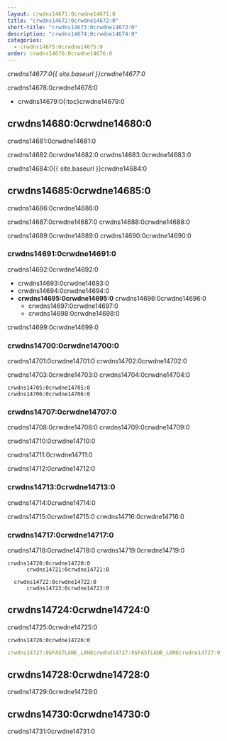 ```yaml
---
layout: crwdns14671:0crwdne14671:0
title: "crwdns14672:0crwdne14672:0"
short-title: "crwdns14673:0crwdne14673:0"
description: "crwdns14674:0crwdne14674:0"
categories:
  - crwdns14675:0crwdne14675:0
order: crwdns14676:0crwdne14676:0
---
```

*crwdns14677:0{{ site.baseurl }}crwdne14677:0*

crwdns14678:0crwdne14678:0

* crwdns14679:0{:toc}crwdne14679:0

## crwdns14680:0crwdne14680:0

crwdns14681:0crwdne14681:0

crwdns14682:0crwdne14682:0 crwdns14683:0crwdne14683:0

crwdns14684:0{{ site.baseurl }}crwdne14684:0

## crwdns14685:0crwdne14685:0

crwdns14686:0crwdne14686:0

crwdns14687:0crwdne14687:0 crwdns14688:0crwdne14688:0

crwdns14689:0crwdne14689:0 crwdns14690:0crwdne14690:0

### crwdns14691:0crwdne14691:0

crwdns14692:0crwdne14692:0

* crwdns14693:0crwdne14693:0
* crwdns14694:0crwdne14694:0
* **crwdns14695:0crwdne14695:0** crwdns14696:0crwdne14696:0 
  * crwdns14697:0crwdne14697:0
  * crwdns14698:0crwdne14698:0

crwdns14699:0crwdne14699:0

### crwdns14700:0crwdne14700:0

crwdns14701:0crwdne14701:0 crwdns14702:0crwdne14702:0

crwdns14703:0crwdne14703:0 crwdns14704:0crwdne14704:0

    crwdns14705:0crwdne14705:0
    crwdns14706:0crwdne14706:0
    

### crwdns14707:0crwdne14707:0

crwdns14708:0crwdne14708:0 crwdns14709:0crwdne14709:0

crwdns14710:0crwdne14710:0

crwdns14711:0crwdne14711:0

crwdns14712:0crwdne14712:0

### crwdns14713:0crwdne14713:0

crwdns14714:0crwdne14714:0

crwdns14715:0crwdne14715:0 crwdns14716:0crwdne14716:0

### crwdns14717:0crwdne14717:0

crwdns14718:0crwdne14718:0 crwdns14719:0crwdne14719:0

    crwdns14720:0crwdne14720:0
          crwdns14721:0crwdne14721:0
    
      crwdns14722:0crwdne14722:0
          crwdns14723:0crwdne14723:0
    

## crwdns14724:0crwdne14724:0

crwdns14725:0crwdne14725:0

    crwdns14726:0crwdne14726:0
    

```yaml
crwdns14727:0$FASTLANE_LANEcrwdnd14727:0$FASTLANE_LANEcrwdne14727:0
```

## crwdns14728:0crwdne14728:0

crwdns14729:0crwdne14729:0

## crwdns14730:0crwdne14730:0

crwdns14731:0crwdne14731:0